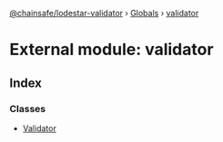 [@chainsafe/lodestar-validator](../README.md) › [Globals](../globals.md) › [validator](validator.md)

# External module: validator

## Index

### Classes

* [Validator](../classes/validator.validator-1.md)
